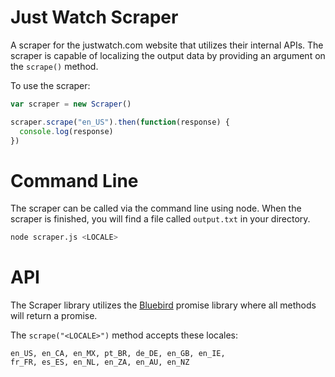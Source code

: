 # Just Watch Scraper
A scraper for the justwatch.com website that utilizes their
internal APIs. The scraper is capable of localizing the output
data by providing an argument on the `scrape()` method.

To use the scraper:
``` js
var scraper = new Scraper()

scraper.scrape("en_US").then(function(response) {
  console.log(response)
})
```

# Command Line
The scraper can be called via the command line using node.
When the scraper is finished, you will find a file called
`output.txt` in your directory.
``` bash
node scraper.js <LOCALE>
```

# API
The Scraper library utilizes the [Bluebird](http://bluebirdjs.com/docs/getting-started.html) 
promise library where all methods will return a promise.

The `scrape("<LOCALE>")` method accepts these locales: 
```
en_US, en_CA, en_MX, pt_BR, de_DE, en_GB, en_IE, 
fr_FR, es_ES, en_NL, en_ZA, en_AU, en_NZ
```
